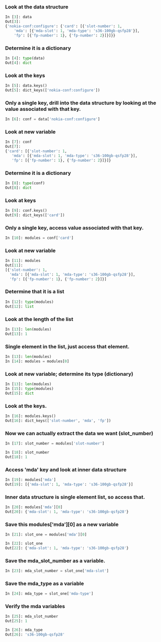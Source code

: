 ### Look at the data structure

```python
In [3]: data
Out[3]: 
{'nokia-conf:configure': {'card': [{'slot-number': 1,
    'mda': [{'mda-slot': 1, 'mda-type': 's36-100gb-qsfp28'}],
    'fp': [{'fp-number': 1}, {'fp-number': 2}]}]}}
```

### Determine it is a dictionary

```python
In [4]: type(data)
Out[4]: dict
```

### Look at the keys

```python
In [5]: data.keys()
Out[5]: dict_keys(['nokia-conf:configure'])
```

### Only a single key, drill into the data structure by looking at the value associated with that key.

```python
In [6]: conf = data['nokia-conf:configure']
```

### Look at new variable

```python
In [7]: conf
Out[7]: 
{'card': [{'slot-number': 1,
   'mda': [{'mda-slot': 1, 'mda-type': 's36-100gb-qsfp28'}],
   'fp': [{'fp-number': 1}, {'fp-number': 2}]}]}
```

### Determine it is a dictionary

```python
In [8]: type(conf)
Out[8]: dict
```

### Look at keys

```python
In [9]: conf.keys()
Out[9]: dict_keys(['card'])
```

### Only a single key, access value associated with that key.

```python
In [10]: modules = conf['card']
```

### Look at new variable

```python
In [11]: modules
Out[11]: 
[{'slot-number': 1,
  'mda': [{'mda-slot': 1, 'mda-type': 's36-100gb-qsfp28'}],
  'fp': [{'fp-number': 1}, {'fp-number': 2}]}]
```

### Determine that it is a list

```python
In [12]: type(modules)
Out[12]: list
```

### Look at the length of the list

```python
In [13]: len(modules)
Out[13]: 1
```

### Single element in the list, just access that element.

```python
In [13]: len(modules)
In [14]: modules = modules[0]
```

### Look at new variable; determine its type (dictionary)

```python
In [13]: len(modules)
In [15]: type(modules)
Out[15]: dict
```

### Look at the keys.

```python
In [16]: modules.keys()
Out[16]: dict_keys(['slot-number', 'mda', 'fp'])
```

### Now we can actually extract the data we want (slot_number)

```python
In [17]: slot_number = modules['slot-number']

In [18]: slot_number
Out[18]: 1
```

### Access 'mda' key and look at inner data structure

```python
In [19]: modules['mda']
Out[19]: [{'mda-slot': 1, 'mda-type': 's36-100gb-qsfp28'}]
```

### Inner data structure is single element list, so access that.

```python
In [20]: modules['mda'][0]
Out[20]: {'mda-slot': 1, 'mda-type': 's36-100gb-qsfp28'}
```

### Save this modules['mda'][0] as a new variable

```python
In [21]: slot_one = modules['mda'][0]

In [22]: slot_one
Out[22]: {'mda-slot': 1, 'mda-type': 's36-100gb-qsfp28'}
```

### Save the mda_slot_number as a variable.

```python
In [23]: mda_slot_number = slot_one['mda-slot']
```

### Save the mda_type as a variable

```python
In [24]: mda_type = slot_one['mda-type']
```

### Verify the mda variables

```python
In [25]: mda_slot_number
Out[25]: 1

In [26]: mda_type
Out[26]: 's36-100gb-qsfp28'
```
